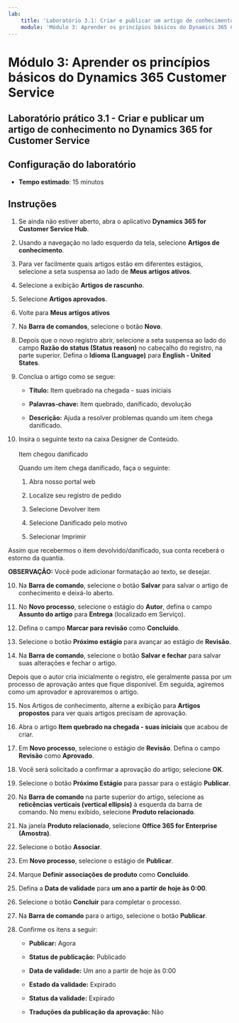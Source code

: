 ```yaml
---
lab:
    title: 'Laboratório 3.1: Criar e publicar um artigo de conhecimento no Dynamics 365 for Customer Service'
    module: 'Módulo 3: Aprender os princípios básicos do Dynamics 365 Customer Service'
---
```


Módulo 3: Aprender os princípios básicos do Dynamics 365 Customer Service
========================

## Laboratório prático 3.1 - Criar e publicar um artigo de conhecimento no Dynamics 365 for Customer Service

## Configuração do laboratório

  - **Tempo estimado**: 15 minutos

## Instruções

1. Se ainda não estiver aberto, abra o aplicativo **Dynamics 365 for Customer Service Hub**. 

2. Usando a navegação no lado esquerdo da tela, selecione **Artigos de conhecimento**. 

3. Para ver facilmente quais artigos estão em diferentes estágios, selecione a seta suspensa ao lado de **Meus artigos ativos**. 

4. Selecione a exibição **Artigos de rascunho**. 

5. Selecione **Artigos aprovados**. 

6. Volte para **Meus artigos ativos**

7. Na **Barra de comandos**, selecione o botão **Novo**. 

8. Depois que o novo registro abrir, selecione a seta suspensa ao lado do campo **Razão do status (Status reason)** no cabeçalho do registro, na parte superior. Defina o **Idioma (Language)** para **English - United States**.

8. Conclua o artigo como se segue:

	- **Título:** Item quebrado na chegada - suas iniciais

	- **Palavras-chave:** Item quebrado, danificado, devolução

	- **Descrição:** Ajuda a resolver problemas quando um item chega danificado. 

9. Insira o seguinte texto na caixa Designer de Conteúdo.   
‎  
‎	Item chegou danificado

	Quando um item chega danificado, faça o seguinte:

	1. Abra nosso portal web

	2. Localize seu registro de pedido

	3. Selecione Devolver item

	4. Selecione Danificado pelo motivo

	5. Selecionar Imprimir

Assim que recebermos o item devolvido/danificado, sua conta receberá o estorno da quantia.

**OBSERVAÇÃO:** Você pode adicionar formatação ao texto, se desejar. 

10. Na **Barra de comando**, selecione o botão **Salvar** para salvar o artigo de conhecimento e deixá-lo aberto. 

11. No **Novo processo**, selecione o estágio do **Autor**, defina o campo **Assunto do artigo** para **Entrega** (localizado em Serviço). 

12. Defina o campo **Marcar para revisão** como **Concluído**.

13. Selecione o botão **Próximo estágio** para avançar ao estágio de **Revisão**.

14. Na **Barra de comando**, selecione o botão **Salvar e fechar** para salvar suas alterações e fechar o artigo.

Depois que o autor cria inicialmente o registro, ele geralmente passa por um processo de aprovação antes que fique disponível. Em seguida, agiremos como um aprovador e aprovaremos o artigo. 

15. Nos Artigos de conhecimento, alterne a exibição para **Artigos propostos** para ver quais artigos precisam de aprovação. 

16. Abra o artigo **Item quebrado na chegada - suas iniciais** que acabou de criar.

17. Em **Novo processo**, selecione o estágio de **Revisão**. Defina o campo **Revisão** como **Aprovado**.

18. Você será solicitado a confirmar a aprovação do artigo; selecione **OK**. 

19. Selecione o botão **Próximo Estágio** para passar para o estágio **Publicar**. 

20. Na **Barra de comando** na parte superior do artigo, selecione as **reticências verticais (vertical ellipsis)** à esquerda da barra de comando. No menu exibido, selecione **Produto relacionado**. 

21. Na janela **Produto relacionado**, selecione **Office 365 for Enterprise (Amostra)**.

22. Selecione o botão **Associar**. 

23. Em **Novo processo**, selecione o estágio de **Publicar**. 

24. Marque **Definir associações de produto** como **Concluído**. 

25. Defina a **Data de validade** para **um ano a partir de hoje às 0:00**. 

26. Selecione o botão **Concluir** para completar o processo. 

27. Na **Barra de comando** para o artigo, selecione o botão **Publicar**. 

28. Confirme os itens a seguir:

	- **Publicar:** Agora

	- **Status de publicação:** Publicado

	- **Data de validade:** Um ano a partir de hoje às 0:00

	- **Estado da validade:** Expirado

	- **Status da validade:** Expirado

	- **Traduções da publicação da aprovação:** Não


